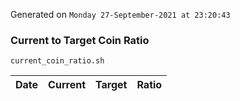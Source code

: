 Generated on `Monday 27-September-2021 at 23:20:43`

### Current to Target Coin Ratio
`current_coin_ratio.sh`

Date|Current|Target|Ratio
---|---|---|---
